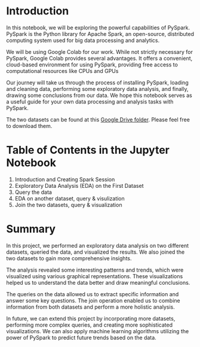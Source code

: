 # Introduction

In this notebook, we will be exploring the powerful capabilities of PySpark. PySpark is the Python library for Apache Spark, an open-source, distributed computing system used for big data processing and analytics.

We will be using Google Colab for our work. While not strictly necessary for PySpark, Google Colab provides several advantages. It offers a convenient, cloud-based environment for using PySpark, providing free access to computational resources like CPUs and GPUs

Our journey will take us through the process of installing PySpark, loading and cleaning data, performing some exploratory data analysis, and finally, drawing some conclusions from our data. We hope this notebook serves as a useful guide for your own data processing and analysis tasks with PySpark.


The two datasets can be found at this [Google Drive folder](https://drive.google.com/drive/folders/1ZhV5LxuRBYiD81HJHQTheQawXZ5MkPim?usp=drive_link). Please feel free to download them.


# Table of Contents in the Jupyter Notebook
1. Introduction and Creating Spark Session
2. Exploratory Data Analysis (EDA) on the First Dataset
3. Query the data
4. EDA on another dataset, query & visulization
5. Join the two datasets, query & visualization


# Summary

In this project, we performed an exploratory data analysis on two different datasets, queried the data, and visualized the results. We also joined the two datasets to gain more comprehensive insights.

The analysis revealed some interesting patterns and trends, which were visualized using various graphical representations. These visualizations helped us to understand the data better and draw meaningful conclusions.

The queries on the data allowed us to extract specific information and answer some key questions. The join operation enabled us to combine information from both datasets and perform a more holistic analysis.

In future, we can extend this project by incorporating more datasets, performing more complex queries, and creating more sophisticated visualizations. We can also apply machine learning algorithms utilizing the power of PySpark to predict future trends based on the data.
